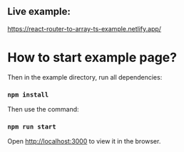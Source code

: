 ## Live example:

https://react-router-to-array-ts-example.netlify.app/

# How to start example page?

Then in the example directory, run all dependencies:

### `npm install`

Then use the command:

### `npm run start`

Open [http://localhost:3000](http://localhost:3000) to view it in the browser.
